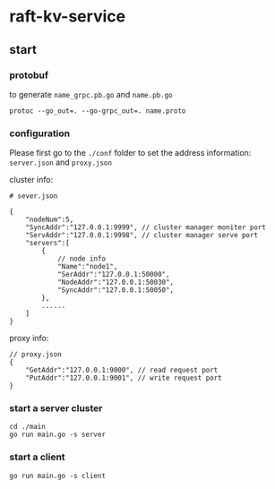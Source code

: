 # raft-kv-service
## start
### protobuf
to generate `name_grpc.pb.go` and `name.pb.go`
```
protoc --go_out=. --go-grpc_out=. name.proto
```
### configuration

Please first go to the `./conf` folder to set the address information: `server.json` and `proxy.json`

cluster info:
```
# sever.json

{
    "nodeNum":5,
    "SyncAddr":"127.0.0.1:9999", // cluster manager moniter port
    "ServAddr":"127.0.0.1:9998", // cluster manager serve port
    "servers":[
        {
            // node info
            "Name":"node1",
            "SerAddr":"127.0.0.1:50000",
            "NodeAddr":"127.0.0.1:50030",
            "SyncAddr":"127.0.0.1:50050",
        },
        ......
    ]
}
```

proxy info:

```
// proxy.json
{
    "GetAddr":"127.0.0.1:9000", // read request port
    "PutAddr":"127.0.0.1:9001", // write request port
}
```


### start a server cluster

```
cd ./main
go run main.go -s server
```

### start a client
```
go run main.go -s client
```